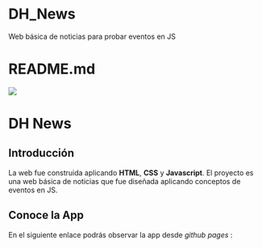 # DH_News
Web básica de noticias para probar eventos en JS
# README.md

![](https://res.cloudinary.com/kefrari27/image/upload/c_scale,w_150/v1602534445/Portafolio/Favicon_it7ppp.png)

DH News
=============

Introducción
-------------

La web fue construida aplicando **HTML**, **CSS** y **Javascript**. El proyecto es una web básica de noticias que fue diseñada aplicando conceptos de eventos en JS.

Conoce la App
-------------

En el siguiente enlace podrás observar la app desde _github pages_ :
